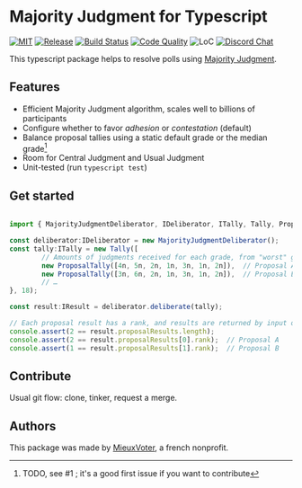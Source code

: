 # Majority Judgment for Typescript

[![MIT](https://img.shields.io/github/license/MieuxVoter/majority-judgment-library-typescript?style=for-the-badge)](LICENSE)
[![Release](https://img.shields.io/github/v/release/MieuxVoter/majority-judgment-library-typescript?include_prereleases&style=for-the-badge)](https://github.com/MieuxVoter/majority-judgment-library-typescript/releases)
[![Build Status](https://img.shields.io/github/workflow/status/MieuxVoter/majority-judgment-library-typescript/typescript?style=for-the-badge)](https://github.com/MieuxVoter/majority-judgment-library-typescript/actions/workflows/typescript.yml)
[![Code Quality](https://img.shields.io/codefactor/grade/github/MieuxVoter/majority-judgment-library-typescript?style=for-the-badge)](https://www.codefactor.io/repository/github/mieuxvoter/majority-judgment-library-typescript)
![LoC](https://img.shields.io/tokei/lines/github/MieuxVoter/majority-judgment-library-typescript?style=for-the-badge)
[![Discord Chat](https://img.shields.io/discord/705322981102190593.svg?style=for-the-badge)](https://discord.gg/rAAQG9S)

This typescript package helps to resolve polls using [Majority Judgment](https://fr.wikipedia.org/wiki/Jugement_majoritaire).

## Features

-   Efficient Majority Judgment algorithm, scales well to billions of participants
-   Configure whether to favor _adhesion_ or _contestation_ (default)
-   Balance proposal tallies using a static default grade or the median grade[^median_todo]
-   Room for Central Judgment and Usual Judgment
-   Unit-tested (run `typescript test`)

[^median_todo]: TODO, see #1 ; it's a good first issue if you want to contribute

## Get started

```typescript

import { MajorityJudgmentDeliberator, IDeliberator, ITally, Tally, ProposalTally, IResult } from "mj";

const deliberator:IDeliberator = new MajorityJudgmentDeliberator();
const tally:ITally = new Tally([
        // Amounts of judgments received for each grade, from "worst" grade to "best" grade
        new ProposalTally([4n, 5n, 2n, 1n, 3n, 1n, 2n]),  // Proposal A
        new ProposalTally([3n, 6n, 2n, 1n, 3n, 1n, 2n]),  // Proposal B
        // …
}, 18);

const result:IResult = deliberator.deliberate(tally);

// Each proposal result has a rank, and results are returned by input order
console.assert(2 == result.proposalResults.length);
console.assert(2 == result.proposalResults[0].rank);  // Proposal A
console.assert(1 == result.proposalResults[1].rank);  // Proposal B
```

## Contribute

Usual git flow: clone, tinker, request a merge.

## Authors

This package was made by [MieuxVoter](https://mieuxvoter.fr/), a french nonprofit.
